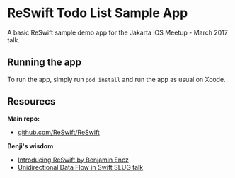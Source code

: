 # ReSwift Todo List Sample App
A basic ReSwift sample demo app for the Jakarta iOS Meetup - March 2017 talk. 

## Running the app 
To run the app, simply run `pod install` and run the app as usual on Xcode.

## Resourecs
**Main repo:**
- [github.com/ReSwift/ReSwift](github.com/ReSwift/ReSwift)

**Benji's wisdom**
- [Introducing ReSwift by Benjamin Encz](blog.benjamin-encz.de/post/introducing-reswift)
- [Unidirectional Data Flow in Swift SLUG talk](https://realm.io/news/benji-encz-unidirectional-data-flow-swift)



